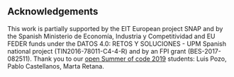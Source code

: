 ## Acknowledgements
This work is partially supported by the EIT European project SNAP and by the Spanish Ministerio de Economía, Industria y Competitividad and EU FEDER funds under the DATOS 4.0: RETOS Y SOLUCIONES - UPM Spanish national project (TIN2016-78011-C4-4-R) and by an FPI grant (BES-2017-082511). Thank you to our [open Summer of code 2019](https://summerofcode.es/) students: Luis Pozo, Pablo Castellanos, Marta Retana.